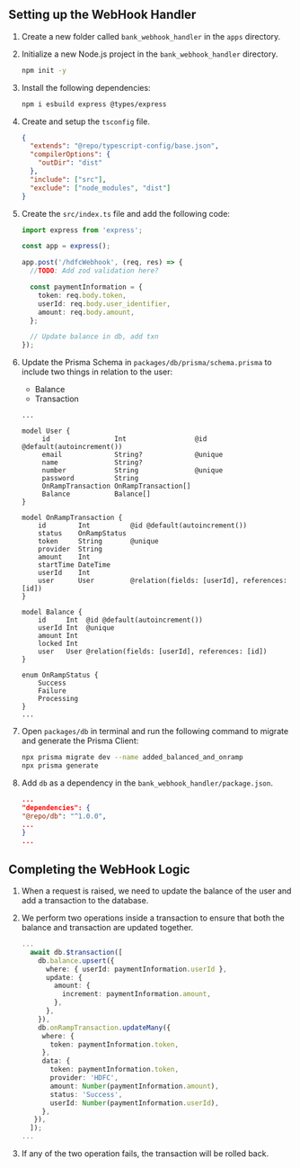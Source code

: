 ## Setting up the WebHook Handler

1. Create a new folder called `bank_webhook_handler` in the `apps` directory.

2. Initialize a new Node.js project in the `bank_webhook_handler` directory.

   ```bash
   npm init -y
   ```

3. Install the following dependencies:

   ```bash
   npm i esbuild express @types/express
   ```

4. Create and setup the `tsconfig` file.

   ```json
   {
     "extends": "@repo/typescript-config/base.json",
     "compilerOptions": {
       "outDir": "dist"
     },
     "include": ["src"],
     "exclude": ["node_modules", "dist"]
   }
   ```

5. Create the `src/index.ts` file and add the following code:

   ```typescript
   import express from 'express';

   const app = express();

   app.post('/hdfcWebhook', (req, res) => {
     //TODO: Add zod validation here?

     const paymentInformation = {
       token: req.body.token,
       userId: req.body.user_identifier,
       amount: req.body.amount,
     };

     // Update balance in db, add txn
   });
   ```

6. Update the Prisma Schema in `packages/db/prisma/schema.prisma` to include two things in relation to the user:

   - Balance
   - Transaction

   ```prisma
   ...

   model User {
        id                Int                 @id @default(autoincrement())
        email             String?             @unique
        name              String?
        number            String              @unique
        password          String
        OnRampTransaction OnRampTransaction[]
        Balance           Balance[]
   }

   model OnRampTransaction {
       id        Int          @id @default(autoincrement())
       status    OnRampStatus
       token     String       @unique
       provider  String
       amount    Int
       startTime DateTime
       userId    Int
       user      User         @relation(fields: [userId], references: [id])
   }

   model Balance {
       id     Int  @id @default(autoincrement())
       userId Int  @unique
       amount Int
       locked Int
       user   User @relation(fields: [userId], references: [id])
   }

   enum OnRampStatus {
       Success
       Failure
       Processing
   }
   ...
   ```

7. Open `packages/db` in terminal and run the following command to migrate and generate the Prisma Client:

   ```bash
   npx prisma migrate dev --name added_balanced_and_onramp
   npx prisma generate
   ```

8. Add `db` as a dependency in the `bank_webhook_handler/package.json`.
   ```json
   ...
   "dependencies": {
   "@repo/db": "^1.0.0",
   ...
   }
   ...
   ```

## Completing the WebHook Logic

1. When a request is raised, we need to update the balance of the user and add a transaction to the database.

2. We perform two operations inside a transaction to ensure that both the balance and transaction are updated together.

   ```typescript
   ...
     await db.$transaction([
       db.balance.upsert({
         where: { userId: paymentInformation.userId },
         update: {
           amount: {
             increment: paymentInformation.amount,
           },
         },
       }),
       db.onRampTransaction.updateMany({
        where: {
          token: paymentInformation.token,
        },
        data: {
          token: paymentInformation.token,
          provider: 'HDFC',
          amount: Number(paymentInformation.amount),
          status: 'Success',
          userId: Number(paymentInformation.userId),
        },
      }),
     ]);
   ...
   ```

3. If any of the two operation fails, the transaction will be rolled back.
